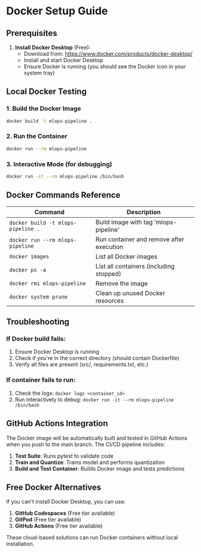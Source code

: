 # Docker Setup Guide

## Prerequisites

1. **Install Docker Desktop** (Free):
   - Download from: https://www.docker.com/products/docker-desktop/
   - Install and start Docker Desktop
   - Ensure Docker is running (you should see the Docker icon in your system tray)

## Local Docker Testing

### 1. Build the Docker Image
```bash
docker build -t mlops-pipeline .
```

### 2. Run the Container
```bash
docker run --rm mlops-pipeline
```

### 3. Interactive Mode (for debugging)
```bash
docker run -it --rm mlops-pipeline /bin/bash
```

## Docker Commands Reference

| Command | Description |
|---------|-------------|
| `docker build -t mlops-pipeline .` | Build image with tag 'mlops-pipeline' |
| `docker run --rm mlops-pipeline` | Run container and remove after execution |
| `docker images` | List all Docker images |
| `docker ps -a` | List all containers (including stopped) |
| `docker rmi mlops-pipeline` | Remove the image |
| `docker system prune` | Clean up unused Docker resources |

## Troubleshooting

### If Docker build fails:
1. Ensure Docker Desktop is running
2. Check if you're in the correct directory (should contain Dockerfile)
3. Verify all files are present (src/, requirements.txt, etc.)

### If container fails to run:
1. Check the logs: `docker logs <container_id>`
2. Run interactively to debug: `docker run -it --rm mlops-pipeline /bin/bash`

## GitHub Actions Integration

The Docker image will be automatically built and tested in GitHub Actions when you push to the main branch. The CI/CD pipeline includes:

1. **Test Suite**: Runs pytest to validate code
2. **Train and Quantize**: Trains model and performs quantization
3. **Build and Test Container**: Builds Docker image and tests predictions

## Free Docker Alternatives

If you can't install Docker Desktop, you can use:

1. **GitHub Codespaces** (Free tier available)
2. **GitPod** (Free tier available)
3. **GitHub Actions** (Free tier available)

These cloud-based solutions can run Docker containers without local installation. 